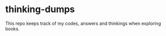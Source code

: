 thinking-dumps
==============

This repo keeps track of my codes, answers and thinkings when exploring books.
